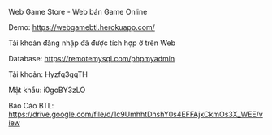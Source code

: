 Web Game Store - Web bán Game Online

Demo: https://webgamebtl.herokuapp.com/

Tài khoản đăng nhập đã được tích hợp ở trên Web

Database: https://remotemysql.com/phpmyadmin

Tài khoản: Hyzfq3gqTH

Mật khẩu: i0goBY3zLO

Báo Cáo BTL: https://drive.google.com/file/d/1c9UmhhtDhshY0s4EFFAjxCkmOs3X_WEE/view
